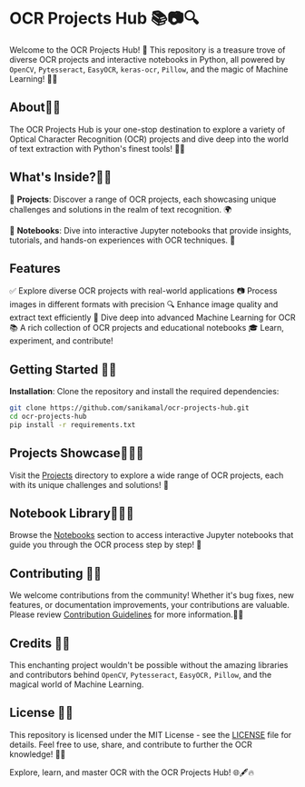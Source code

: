 # OCR Projects Hub 📚📷🔍

Welcome to the OCR Projects Hub! 🚀 This repository is a treasure trove of diverse OCR projects and interactive notebooks in Python, all powered by `OpenCV`, `Pytesseract`, `EasyOCR`, `keras-ocr`, `Pillow`, and the magic of Machine Learning! 🧙✨

## About🎩✨

The OCR Projects Hub is your one-stop destination to explore a variety of Optical Character Recognition (OCR) projects and dive deep into the world of text extraction with Python's finest tools! 🎩🔮

## What's Inside?🔮✨

📂 **Projects**: Discover a range of OCR projects, each showcasing unique challenges and solutions in the realm of text recognition. 🌍

📔 **Notebooks**: Dive into interactive Jupyter notebooks that provide insights, tutorials, and hands-on experiences with OCR techniques. 📝

## Features

✅ Explore diverse OCR projects with real-world applications
📷 Process images in different formats with precision
🔍 Enhance image quality and extract text efficiently
🧠 Dive deep into advanced Machine Learning for OCR
📚 A rich collection of OCR projects and educational notebooks
🎓 Learn, experiment, and contribute!

## Getting Started 🚀✨

**Installation**: Clone the repository and install the required dependencies:

   ```bash
   git clone https://github.com/sanikamal/ocr-projects-hub.git
   cd ocr-projects-hub
   pip install -r requirements.txt
   ```

## Projects Showcase🧙‍♂️📂

Visit the [Projects](projects/) directory to explore a wide range of OCR projects, each with its unique challenges and solutions! 🌟

## Notebook Library🧙‍♂️📘

Browse the [Notebooks](notebooks/) section to access interactive Jupyter notebooks that guide you through the OCR process step by step! 📘

## Contributing 🤝✨

We welcome contributions from the community! Whether it's bug fixes, new features, or documentation improvements, your contributions are valuable. Please review [Contribution Guidelines](CONTRIBUTING.md) for more information.👩‍🔬

## Credits 👏✨

This enchanting project wouldn't be possible without the amazing libraries and contributors behind `OpenCV`, `Pytesseract`, `EasyOCR,` `Pillow`, and the magical world of Machine Learning.

## License 📜✨

This repository is licensed under the MIT License - see the [LICENSE](LICENSE) file for details. Feel free to use, share, and contribute to further the OCR knowledge! 📝✅

Explore, learn, and master OCR with the OCR Projects Hub! 🌐🖋️🔥
